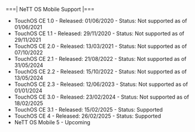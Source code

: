 ===| NeTT OS Mobile Support |===

- TouchOS CE 1.0 - Released: 01/06/2020 - Status: Not supported as of 01/06/2021
- TouchOS CE 1.1 - Released: 29/11/2020 - Status: Not supported as of 29/11/2021
- TouchOS CE 2.0 - Released: 13/03/2021 - Status: Not supported as of 07/10/2022
- TouchOS CE 2.1 - Released: 21/08/2022 - Status: Not supported as of 31/05/2024
- TouchOS CE 2.2 - Released: 15/10/2022 - Status: Not supported as of 13/05/2024
- TouchOS CE 2.3 - Released: 12/06/2023 - Status: Not supported as of 01/01/2024
- TouchOS CE 3.0 - Released: 23/02/2024 - Status: Not supported as of 18/02/2025
- TouchOS CE 3.1 - Released: 15/02/2025 - Status: Supported
- TouchOS CE 4   - Released: 26/02/2025 - Status: Supported
- NeTT OS Mobile 5 - Upcoming
